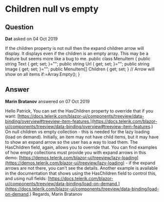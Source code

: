 # Children null vs empty

## Question

**Dat** asked on 04 Oct 2019

If the children property is not null then the expand children arrow will display. It displays even if the children is an empty array. This may be a feature but seems more like a bug to me. <TelerikMenu Data="@MenuItems" Orientation="MenuOrientation.Vertical" UrlField="@nameof(MenuItem.Url)" ItemsField="@nameof(MenuItem.Children)" TextField="@nameof(MenuItem.Text)" ImageUrlField="@nameof(MenuItem.Image)"> </TelerikMenu> public class MenuItem { public string Text { get; set; }=""; public string Url { get; set; }=""; public string Image { get; set; }=""; public MenuItem[] Children { get; set; } // Arrow will show on all items if:=Array.Empty<MenuItem>(); }

## Answer

**Marin Bratanov** answered on 07 Oct 2019

Hello Patrick, You can set the HasChildren property to override that if you want: [https://docs.telerik.com/blazor-ui/components/treeview/data-binding/overview#treeview-item-features.](https://docs.telerik.com/blazor-ui/components/treeview/data-binding/overview#treeview-item-features.) On null children vs empty collection - this is needed for the lazy loading (load on demand). Initially, an item may not have child items, but it may have to show an expand arrow so the user has a way to load them. The HasChildren field, again, allows you to override that. You can find examples of how empty collections must provide you with expand arrows in this demo: [https://demos.telerik.com/blazor-ui/treeview/lazy-loading](https://demos.telerik.com/blazor-ui/treeview/lazy-loading) - if the expand arrows are not there, you can't see the details. Another example is available in the documentation that shows using the HasChildren field to control this, and using null fields: [https://docs.telerik.com/blazor-ui/components/treeview/data-binding/load-on-demand.](https://docs.telerik.com/blazor-ui/components/treeview/data-binding/load-on-demand.) Regards, Marin Bratanov
